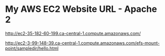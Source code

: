 # My AWS EC2 Website URL - Apache 2
http://ec2-35-182-60-199.ca-central-1.compute.amazonaws.com/

http://ec2-3-99-148-39.ca-central-1.compute.amazonaws.com/efs-mount-point/sampledir/hello.html
